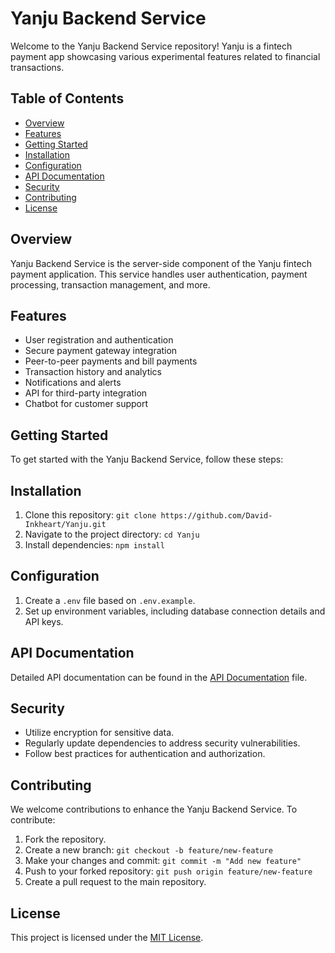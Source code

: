 # Yanju Backend Service

Welcome to the Yanju Backend Service repository! Yanju is a fintech payment app showcasing various experimental features related to financial transactions.

## Table of Contents
- [Overview](#overview)
- [Features](#features)
- [Getting Started](#getting-started)
- [Installation](#installation)
- [Configuration](#configuration)
- [API Documentation](#api-documentation)
- [Security](#security)
- [Contributing](#contributing)
- [License](#license)

## Overview
Yanju Backend Service is the server-side component of the Yanju fintech payment application. This service handles user authentication, payment processing, transaction management, and more.

## Features
- User registration and authentication
- Secure payment gateway integration
- Peer-to-peer payments and bill payments
- Transaction history and analytics
- Notifications and alerts
- API for third-party integration
- Chatbot for customer support

## Getting Started
To get started with the Yanju Backend Service, follow these steps:

## Installation
1. Clone this repository: `git clone https://github.com/David-Inkheart/Yanju.git`
2. Navigate to the project directory: `cd Yanju`
3. Install dependencies: `npm install`

## Configuration
1. Create a `.env` file based on `.env.example`.
2. Set up environment variables, including database connection details and API keys.

## API Documentation
Detailed API documentation can be found in the [API Documentation](api-documentation.md) file.

## Security
- Utilize encryption for sensitive data.
- Regularly update dependencies to address security vulnerabilities.
- Follow best practices for authentication and authorization.

## Contributing
We welcome contributions to enhance the Yanju Backend Service. To contribute:
1. Fork the repository.
2. Create a new branch: `git checkout -b feature/new-feature`
3. Make your changes and commit: `git commit -m "Add new feature"`
4. Push to your forked repository: `git push origin feature/new-feature`
5. Create a pull request to the main repository.

## License
This project is licensed under the [MIT License](LICENSE).
